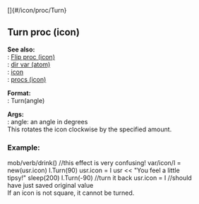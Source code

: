 []{#/icon/proc/Turn}    
## Turn proc (icon)    
**See also:**    
:   [Flip proc (icon)](/ref/icon/proc/Flip)    
:   [dir var (atom)](/ref/atom/var/dir)    
:   [icon](/ref/icon)    
:   [procs (icon)](/ref/icon/proc)    
<!-- -->    
**Format:**    
:   Turn(angle)    
<!-- -->    
**Args:**    
:   angle: an angle in degrees    
This rotates the icon clockwise by the specified amount.    
### Example:    
mob/verb/drink() //this effect is very confusing! var/icon/I =    
new(usr.icon) I.Turn(90) usr.icon = I usr \<\< \"You feel a little    
tipsy!\" sleep(200) I.Turn(-90) //turn it back usr.icon = I //should    
have just saved original value    
If an icon is not square, it cannot be turned.  